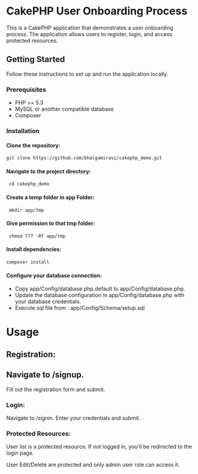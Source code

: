 # CakePHP User Onboarding Process

This is a CakePHP application that demonstrates a user onboarding process. The application allows users to register, login, and access protected resources.

## Getting Started

Follow these instructions to set up and run the application locally.

### Prerequisites

- PHP >= 5.3
- MySQL or another compatible database
- Composer

### Installation

#### Clone the repository:

`git clone https://github.com/bhalgamiravi/cakephp_demo.git`

#### Navigate to the project directory:

` cd cakephp_demo`

#### Create a temp folder in app Folder:

` mkdir app/tmp`

#### Give permission to that tmp folder:

` chmod 777 -Rf app/tmp`

#### Install dependencies:

`composer install`

#### Configure your database connection:

- Copy app/Config/database.php.default to app/Config/database.php.
- Update the database configuration in app/Config/database.php with your database credentials.
- Execute sql file from : app/Config/Schema/setup.sql

# Usage

## Registration:

## Navigate to /signup.

Fill out the registration form and submit.

### Login:

Navigate to /signin.
Enter your credentials and submit.

### Protected Resources:

User list is a protected resource. If not logged in, you'll be redirected to the login page.

User Edit/Delete are protected and only admin user role can access it.
